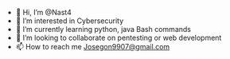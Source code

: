 - 👋 Hi, I’m @Nast4
- 👀 I’m interested in Cybersecurity
- 🌱 I’m currently learning python, java Bash commands
- 💞️ I’m looking to collaborate on pentesting or web development
- 📫 How to reach me Josegon9907@gmail.com

<!---
Nast4/Nast4 is a ✨ special ✨ repository because its `README.md` (this file) appears on your GitHub profile.
You can click the Preview link to take a look at your changes.
--->
